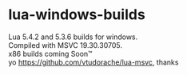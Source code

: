 # lua-windows-builds
Lua 5.4.2 and 5.3.6 builds for windows.   
Compiled with MSVC 19.30.30705.   
x86 builds coming Soon™   
yo https://github.com/vtudorache/lua-msvc, thanks
